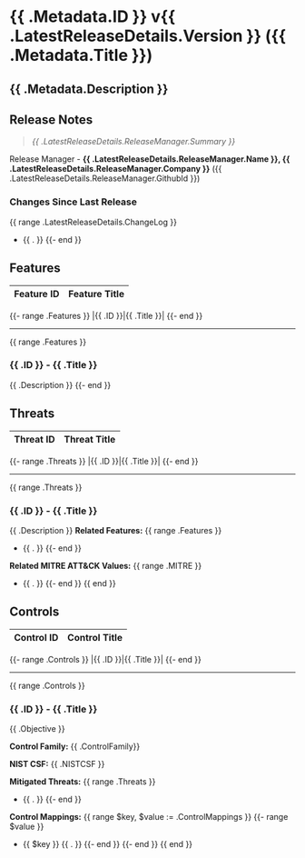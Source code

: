 # {{ .Metadata.ID }} v{{ .LatestReleaseDetails.Version }} ({{ .Metadata.Title }})

{{ .Metadata.Description }}
---

## Release Notes

> _{{ .LatestReleaseDetails.ReleaseManager.Summary }}_

Release Manager - **{{ .LatestReleaseDetails.ReleaseManager.Name }}, {{ .LatestReleaseDetails.ReleaseManager.Company }}** ({{ .LatestReleaseDetails.ReleaseManager.GithubId }})

### Changes Since Last Release
{{ range .LatestReleaseDetails.ChangeLog }}
- {{ . }}
{{- end }}

## Features

|Feature ID|Feature Title|
|----|----|
{{- range .Features }}
|{{ .ID }}|{{ .Title }}|
{{- end }}

---
{{ range .Features }}
### {{ .ID }} - {{ .Title }}

{{ .Description }}
{{- end }}

## Threats

|Threat ID|Threat Title|
|----|----|
{{- range .Threats }}
|{{ .ID }}|{{ .Title }}|
{{- end }}

---
{{ range .Threats }}
### {{ .ID }} - {{ .Title }}

{{ .Description }}
**Related Features:**
{{ range .Features }}
- {{ . }}
{{- end }}

**Related MITRE ATT&CK Values:**
{{ range .MITRE }}
- {{ . }}
{{- end }}
{{ end }}

## Controls

|Control ID|Control Title|
|----|----|
{{- range .Controls }}
|{{ .ID }}|{{ .Title }}|
{{- end }}

---
{{ range .Controls }}
### {{ .ID }} - {{ .Title }}

{{ .Objective }}

**Control Family:** {{ .ControlFamily}}

**NIST CSF:** {{ .NISTCSF }}

**Mitigated Threats:**
{{ range .Threats }}
- {{ . }}
{{- end }}

**Control Mappings:**
{{ range $key, $value := .ControlMappings }}
{{- range $value }}
- {{ $key }} {{ . }}
{{- end }}
{{- end }}
{{ end }}
